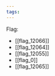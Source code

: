 ```yaml
---
tags:
---
```

Flag:
- [[flag_12066]]
- [[flag_12064]]
- [[flag_12055]]
- [[flag_0]]
- [[flag_12065]]
